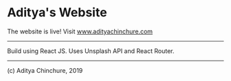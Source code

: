 # Aditya's Website

The website is live! Visit www.adityachinchure.com

---

Build using React JS. Uses Unsplash API and React Router.

---
(c) Aditya Chinchure, 2019
